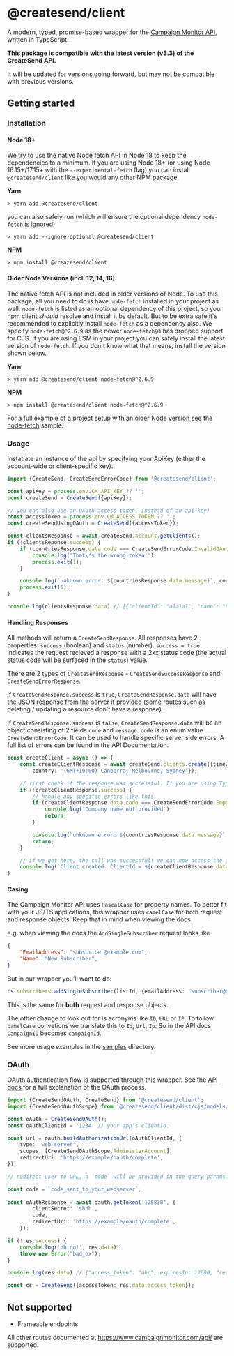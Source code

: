 # @createsend/client

A modern, typed, promise-based wrapper for the [Campaign Monitor API](https://www.campaignmonitor.com/api/), written in TypeScript.

**This package is compatible with the latest version (v3.3) of the CreateSend API.**

It will be updated for versions going forward, but may not be compatible with previous versions.

## Getting started

### Installation
#### Node 18+

We try to use the native Node fetch API in Node 18 to keep the dependencies to a minimum. If you are using Node 18+ (or using Node 16.15+/17.15+ with the `--experimental-fetch` flag) you can install `@createsend/client` like you would any other NPM package.

**Yarn**
```
> yarn add @createsend/client
```

you can also safely run (which will ensure the optional dependency `node-fetch` is ignored)
```
> yarn add --ignore-optional @createsend/client
```

**NPM**
```
> npm install @createsend/client
```

#### Older Node Versions (incl. 12, 14, 16)

The native fetch API is not included in older versions of Node. To use this package, all you need to do is have `node-fetch` installed in your project as well. `node-fetch` is listed as an optional dependency of this project, so your npm client *should* resolve and install it by default. But to be extra safe it's recommended to explicitly install `node-fetch` as a dependency also. We specify `node-fetch@^2.6.9` as the newer `node-fetch@3` has dropped support for CJS. If you are using ESM in your project you can safely install the latest version of `node-fetch`. If you don't know what that means, install the version shown below.

**Yarn**
```
> yarn add @createsend/client node-fetch@^2.6.9
```

**NPM**
```
> npm install @createsend/client node-fetch@^2.6.9
```

For a full example of a project setup with an older Node version see the [node-fetch](./samples/node-fetch/) sample.

### Usage

Instatiate an instance of the api by specifying your ApiKey (either the account-wide or client-specific key).

```ts
import {CreateSend, CreateSendErrorCode} from '@createsend/client';

const apiKey = process.env.CM_API_KEY ?? '';
const createSend = CreateSend({apiKey});

// you can also use an OAuth access token, instead of an api key!
const accessToken = process.env.CM_ACCESS_TOKEN ?? '';
const createSendUsingOAuth = CreateSend({accessToken});

const clientsResponse = await createSend.account.getClients();
if (!clientsReponse.success) {
    if (countriesResponse.data.code === CreateSendErrorCode.InvalidOAuthToken) {
        console.log('That\'s the wrong token!');
        process.exit(1);
    }

    console.log(`unknown error: ${countriesResponse.data.message}`, countriesResponse.data.code);
    process.exit(1);
}

console.log(clientsResponse.data) // [{"clientId": "a1a1a1", "name": "Bob's Burgers"}, {"clientId": "b1b1b1", "name": "Bob's Marketing Agency"}] ;
```

#### Handling Responses

All methods will return a `CreateSendResponse`. All responses have 2 properties: `success` (boolean) and `status` (number). `success = true` indicates the request recieved a response with a 2xx status code (the actual status code will be surfaced in the `status`) value.

There are 2 types of `CreateSendResponse` - `CreateSendSuccessResponse` and `CreateSendErrorResponse`. 

If `CreateSendResponse.success` is `true`, `CreateSendResponse.data` will have the JSON response from the server if provided (some routes such as deleting / updating a resource don't have a response).

If `CreateSendResponse.success` is `false`, `CreateSendResponse.data` will be an object consisting of 2 fields `code` and `message`. `code` is an enum value `CreateSendErrorCode`. It can be used to handle specific server side errors. A full list of errors can be found in the API Documentation.

```ts
const createClient = async () => {
    const createClientResponse = await createSend.clients.create({timeZone: 'Australia',
        country: '(GMT+10:00) Canberra, Melbourne, Sydney'});

    // first check if the response was successful. If you are using TypeScript, it won't let you access the `createClientResponse.data` value without this check.
    if (!createClientResponse.success) {
        // handle any specific errors like this
        if (createClientResponse.data.code === CreateSendErrorCode.EmptyCompanyName) {
            console.log('Company name not provided');
            return;
        }

        console.log(`unknown error: ${countriesResponse.data.message}`, countriesResponse.data.code);
        return;
    }

    // if we get here, the call was successful! we can now access the clientId at `createClientResponse.data`;
    console.log(`Client created. ClientId = ${createClientResponse.data}`);
}
```

#### Casing
The Campaign Monitor API uses `PascalCase` for property names. To better fit with your JS/TS applications, this wrapper uses `camelCase` for both request and response objects. Keep that in mind when viewing the docs.

e.g. when viewing the docs the `AddSingleSubscriber` request looks like 
```json
{
    "EmailAddress": "subscriber@example.com",
    "Name": "New Subscriber",
}
```

But in our wrapper you'll want to do:
```ts
cs.subscribers.addSingleSubscriber(listId, {emailAddress: "subscriber@example.com", name: "New Subscriber"});
```

This is the same for **both** request and response objects.

The other change to look out for is acronyms like `ID`, `URL` or `IP`. To follow `camelCase` convetions we translate this to `Id`, `Url`, `Ip`.
So in the API docs `CampaignID` becomes `campaignId`.

See more usage examples in the [samples](./samples/) directory.

### OAuth

OAuth authentication flow is supported through this wrapper. See the [API docs](https://www.campaignmonitor.com/api/v3-3/getting-started/) for a full explanation of the OAuth process.

```ts
import {CreateSendOAuth, CreateSend} from '@createsend/client';
import {CreateSendOAuthScope} from '@createsend/client/dist/cjs/models/oauth.js';

const oAuth = CreateSendOAuth();
const oAuthClientId = '1234' // your app's clientId.

const url = oauth.buildAuthorizationUrl(oAuthClientId, {
    type: 'web_server',
    scopes: [CreateSendOAuthScope.AdministerAccount],
    redirectUri: 'https://example/oauth/complete',
});

// redirect user to URL, a `code` will be provided in the query params.

const code = `code_sent_to_your_webserver`;
   
const oAuthResponse = await oauth.getToken('125838', {
        clientSecret: 'shhh',
        code,
        redirectUri: 'https://example/oauth/complete',
    });

if (!res.success) {
    console.log('oh no!', res.data);
    throw new Error("bad_ex");
}

console.log(res.data) // {"access_token": "abc", expiresIn: 12600, "refresh_token": "bca"} ;

const cs = CreateSend({accessToken: res.data.access_token});
```

## Not supported
- Frameable endpoints

All other routes documented at https://www.campaignmonitor.com/api/ are supported.
